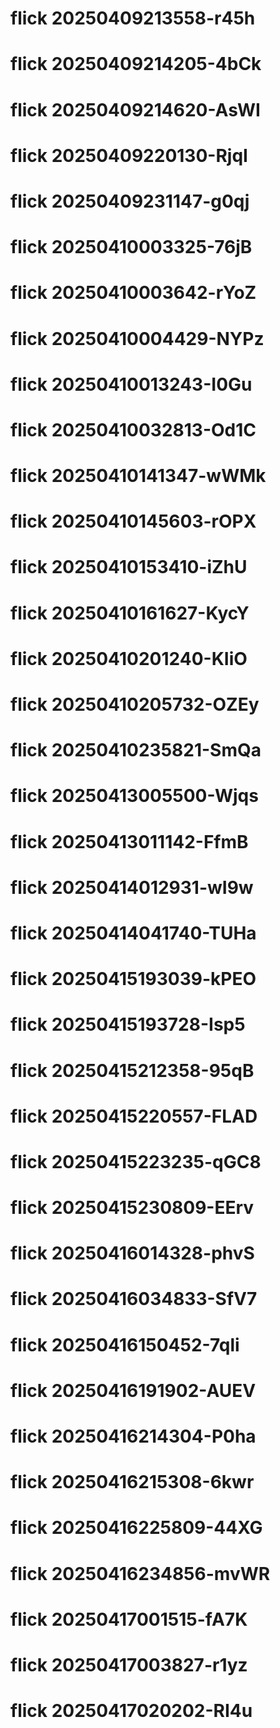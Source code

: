 # flick 20250409213558-r45h
# flick 20250409214205-4bCk
# flick 20250409214620-AsWI
# flick 20250409220130-RjqI
# flick 20250409231147-g0qj
# flick 20250410003325-76jB
# flick 20250410003642-rYoZ
# flick 20250410004429-NYPz
# flick 20250410013243-I0Gu
# flick 20250410032813-Od1C
# flick 20250410141347-wWMk
# flick 20250410145603-rOPX
# flick 20250410153410-iZhU
# flick 20250410161627-KycY
# flick 20250410201240-KIiO
# flick 20250410205732-OZEy
# flick 20250410235821-SmQa
# flick 20250413005500-Wjqs
# flick 20250413011142-FfmB
# flick 20250414012931-wI9w
# flick 20250414041740-TUHa
# flick 20250415193039-kPEO
# flick 20250415193728-Isp5
# flick 20250415212358-95qB
# flick 20250415220557-FLAD
# flick 20250415223235-qGC8
# flick 20250415230809-EErv
# flick 20250416014328-phvS
# flick 20250416034833-SfV7
# flick 20250416150452-7qli
# flick 20250416191902-AUEV
# flick 20250416214304-P0ha
# flick 20250416215308-6kwr
# flick 20250416225809-44XG
# flick 20250416234856-mvWR
# flick 20250417001515-fA7K
# flick 20250417003827-r1yz
# flick 20250417020202-RI4u
